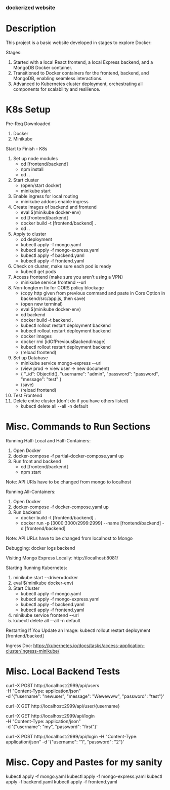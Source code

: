 ### dockerized website

# Description

This project is a basic website developed in stages to explore Docker:

Stages:

1. Started with a local React frontend, a local Express backend, and a MongoDB Docker container.
2. Transitioned to Docker containers for the frontend, backend, and MongoDB, enabling seamless interactions.
3. Advanced to Kubernetes cluster deployment, orchestrating all components for scalability and resilience.


# K8s Setup

Pre-Req Downloaded
1. Docker
2. Minikube

Start to Finish - K8s
1. Set up node modules
    - cd [frontend/backend]
    - npm install
    - cd ..
2. Start cluster
    - (open/start docker) 
    - minikube start
3. Enable ingress for local routing
    - minikube addons enable ingress
4. Create images of backend and frontend
    - eval $(minikube docker-env)
    - cd [frontend/backend]
    - docker build -t [frontend/backend] .
    - cd ..
5. Apply to cluster
    - cd deployment
    - kubectl apply -f mongo.yaml
    - kubectl apply -f mongo-express.yaml
    - kubectl apply -f backend.yaml
    - kubectl apply -f frontend.yaml
6. Check on cluster, make sure each pod is ready
    - kubectl get pods
7. Access frontend (make sure you aren't using a VPN)
    - minikube service frontend --url
8. Non-longterm fix for CORS policy blockage
    - (copy http given from previous command and paste in Cors Option in backend/src/app.js, then save)
    - (open new terminal)
    - eval $(minikube docker-env)
    - cd backend
    - docker build -t backend .
    - kubectl rollout restart deployment backend
    - kubectl rollout restart deployment backend
    - docker images
    - docker rmi [idOfPreviousBackendImage]
    - kubectl rollout restart deployment backend
    - (reload frontend)
9. Set up Database
    - minikube service mongo-express --url
    - (view prod -> view user -> new document)
    - {
        "_id": ObjectId(),
    	"username": "admin",
    	"password": "password",
    	"message": "test"
        }
    - (save)
    - (reload frontend)
10. Test Frontend
11. Delete entire cluster (don't do if you have others listed)
    - kubectl delete all --all -n default


# Misc. Commands to Run Sections

Running Half-Local and Half-Containers:
1. Open Docker
2. docker-compose -f partial-docker-compose.yaml up
3. Run front and backend
    - cd [frontend/backend]
    - npm start

Note: API URls have to be changed from mongo to localhost

Running All-Containers:
1. Open Docker
2. docker-compose -f docker-compose.yaml up
3. Run backend
    - docker build -t [frontend/backend] .
    - docker run -p [3000:3000/2999:2999] --name [frontend/backend] -d [frontend/backend]

Note: API URLs have to be changed from localhost to Mongo

Debugging: docker logs backend

Visiting Mongo Express Locally: http://localhost:8081/

Starting Running Kubernetes:
1. minikube start --driver=docker
2. eval $(minikube docker-env)
3.  Start Cluster
    - kubectl apply -f mongo.yaml
    - kubectl apply -f mongo-express.yaml
    - kubectl apply -f backend.yaml
    - kubectl apply -f frontend.yaml
4. minikube service frontend --url
5. kubectl delete all --all -n default

Restarting If You Update an Image: kubectl rollout restart deployment [frontend/backed]

Ingress Doc: https://kubernetes.io/docs/tasks/access-application-cluster/ingress-minikube/


# Misc. Local Backend Tests

curl -X POST http://localhost:2999/api/users \
-H "Content-Type: application/json" \
-d '{"username": "newuser", "message": "Wewewww", "password": "test"}'

curl -X GET http://localhost:2999/api/user/{username}

curl -X GET http://localhost:2999/api/login \
-H "Content-Type: application/json" \
-d '{"username": "my", "password": "first"}'

curl -X POST http://localhost:2999/api/login -H "Content-Type: application/json" -d '{"username": "1", "password": "2"}'

# Misc. Copy and Pastes for my sanity

kubectl apply -f mongo.yaml
kubectl apply -f mongo-express.yaml
kubectl apply -f backend.yaml
kubectl apply -f frontend.yaml